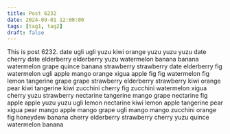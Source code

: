 ```yaml
---
title: Post 6232
date: 2024-09-01 12:00:00
tags: [tag1, tag2]
draft: false
---
```

This is post 6232.
date
ugli
ugli
yuzu
kiwi
orange
yuzu
yuzu
yuzu
date
cherry
date
elderberry
elderberry
yuzu
watermelon
banana
banana
watermelon
grape
quince
banana
strawberry
strawberry
date
elderberry
fig
watermelon
ugli
apple
mango
orange
xigua
apple
fig
fig
watermelon
fig
lemon
tangerine
grape
grape
strawberry
elderberry
strawberry
kiwi
orange
pear
kiwi
tangerine
kiwi
zucchini
cherry
fig
zucchini
watermelon
xigua
cherry
yuzu
strawberry
nectarine
tangerine
mango
grape
nectarine
fig
apple
apple
yuzu
yuzu
ugli
lemon
nectarine
kiwi
lemon
apple
tangerine
pear
xigua
pear
mango
apple
mango
grape
ugli
mango
mango
zucchini
orange
fig
honeydew
banana
cherry
elderberry
strawberry
cherry
yuzu
quince
watermelon
banana
